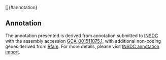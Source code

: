[]{#annotation}

Annotation
----------

The annotation presented is derived from annotation submitted to
[INSDC](http://www.insdc.org) with the assembly accession
[GCA\_001511075.1](http://www.ebi.ac.uk/ena/data/view/GCA_001511075.1),
with additional non-coding genes derived from
[Rfam](http://rfam.xfam.org/). For more details, please visit [INSDC
annotation
import](http://ensemblgenomes.org/info/data/insdc_annotation).
